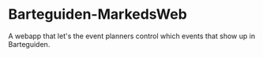Barteguiden-MarkedsWeb
======================

A webapp that let's the event planners control which events that show up in Barteguiden.
